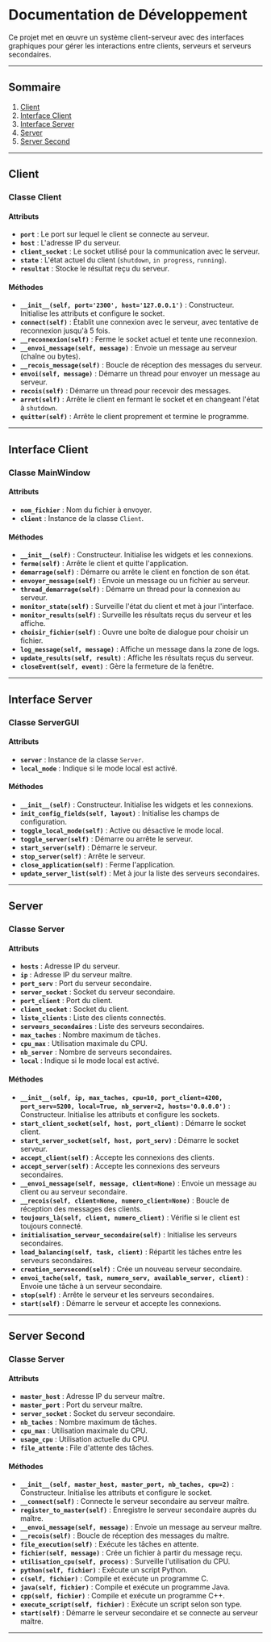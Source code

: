 # Documentation de Développement

Ce projet met en œuvre un système client-serveur avec des interfaces graphiques pour gérer les interactions entre clients, serveurs et serveurs secondaires.

---

## Sommaire

1. [Client](#client)
2. [Interface Client](#interface-client)
3. [Interface Server](#interface-server)
4. [Server](#server)
5. [Server Second](#server-second)

---

## Client

### Classe Client

#### Attributs
- **`port`** : Le port sur lequel le client se connecte au serveur.
- **`host`** : L'adresse IP du serveur.
- **`client_socket`** : Le socket utilisé pour la communication avec le serveur.
- **`state`** : L'état actuel du client (`shutdown`, `in progress`, `running`).
- **`resultat`** : Stocke le résultat reçu du serveur.

#### Méthodes
- **`__init__(self, port='2300', host='127.0.0.1')`** : Constructeur. Initialise les attributs et configure le socket.
- **`connect(self)`** : Établit une connexion avec le serveur, avec tentative de reconnexion jusqu'à 5 fois.
- **`__reconnexion(self)`** : Ferme le socket actuel et tente une reconnexion.
- **`__envoi_message(self, message)`** : Envoie un message au serveur (chaîne ou bytes).
- **`__recois_message(self)`** : Boucle de réception des messages du serveur.
- **`envoi(self, message)`** : Démarre un thread pour envoyer un message au serveur.
- **`recois(self)`** : Démarre un thread pour recevoir des messages.
- **`arret(self)`** : Arrête le client en fermant le socket et en changeant l'état à `shutdown`.
- **`quitter(self)`** : Arrête le client proprement et termine le programme.

---

## Interface Client

### Classe MainWindow

#### Attributs
- **`nom_fichier`** : Nom du fichier à envoyer.
- **`client`** : Instance de la classe `Client`.

#### Méthodes
- **`__init__(self)`** : Constructeur. Initialise les widgets et les connexions.
- **`ferme(self)`** : Arrête le client et quitte l'application.
- **`demarrage(self)`** : Démarre ou arrête le client en fonction de son état.
- **`envoyer_message(self)`** : Envoie un message ou un fichier au serveur.
- **`thread_demarrage(self)`** : Démarre un thread pour la connexion au serveur.
- **`monitor_state(self)`** : Surveille l'état du client et met à jour l'interface.
- **`monitor_results(self)`** : Surveille les résultats reçus du serveur et les affiche.
- **`choisir_fichier(self)`** : Ouvre une boîte de dialogue pour choisir un fichier.
- **`log_message(self, message)`** : Affiche un message dans la zone de logs.
- **`update_results(self, result)`** : Affiche les résultats reçus du serveur.
- **`closeEvent(self, event)`** : Gère la fermeture de la fenêtre.

---

## Interface Server

### Classe ServerGUI

#### Attributs
- **`server`** : Instance de la classe `Server`.
- **`local_mode`** : Indique si le mode local est activé.

#### Méthodes
- **`__init__(self)`** : Constructeur. Initialise les widgets et les connexions.
- **`init_config_fields(self, layout)`** : Initialise les champs de configuration.
- **`toggle_local_mode(self)`** : Active ou désactive le mode local.
- **`toggle_server(self)`** : Démarre ou arrête le serveur.
- **`start_server(self)`** : Démarre le serveur.
- **`stop_server(self)`** : Arrête le serveur.
- **`close_application(self)`** : Ferme l'application.
- **`update_server_list(self)`** : Met à jour la liste des serveurs secondaires.

---

## Server

### Classe Server

#### Attributs
- **`hosts`** : Adresse IP du serveur.
- **`ip`** : Adresse IP du serveur maître.
- **`port_serv`** : Port du serveur secondaire.
- **`server_socket`** : Socket du serveur secondaire.
- **`port_client`** : Port du client.
- **`client_socket`** : Socket du client.
- **`liste_clients`** : Liste des clients connectés.
- **`serveurs_secondaires`** : Liste des serveurs secondaires.
- **`max_taches`** : Nombre maximum de tâches.
- **`cpu_max`** : Utilisation maximale du CPU.
- **`nb_server`** : Nombre de serveurs secondaires.
- **`local`** : Indique si le mode local est activé.

#### Méthodes
- **`__init__(self, ip, max_taches, cpu=10, port_client=4200, port_serv=5200, local=True, nb_server=2, hosts='0.0.0.0')`** : Constructeur. Initialise les attributs et configure les sockets.
- **`start_client_socket(self, host, port_client)`** : Démarre le socket client.
- **`start_server_socket(self, host, port_serv)`** : Démarre le socket serveur.
- **`accept_client(self)`** : Accepte les connexions des clients.
- **`accept_server(self)`** : Accepte les connexions des serveurs secondaires.
- **`__envoi_message(self, message, client=None)`** : Envoie un message au client ou au serveur secondaire.
- **`__recois(self, client=None, numero_client=None)`** : Boucle de réception des messages des clients.
- **`toujours_là(self, client, numero_client)`** : Vérifie si le client est toujours connecté.
- **`initialisation_serveur_secondaire(self)`** : Initialise les serveurs secondaires.
- **`load_balancing(self, task, client)`** : Répartit les tâches entre les serveurs secondaires.
- **`creation_servsecond(self)`** : Crée un nouveau serveur secondaire.
- **`envoi_tache(self, task, numero_serv, available_server, client)`** : Envoie une tâche à un serveur secondaire.
- **`stop(self)`** : Arrête le serveur et les serveurs secondaires.
- **`start(self)`** : Démarre le serveur et accepte les connexions.

---

## Server Second

### Classe Server

#### Attributs
- **`master_host`** : Adresse IP du serveur maître.
- **`master_port`** : Port du serveur maître.
- **`server_socket`** : Socket du serveur secondaire.
- **`nb_taches`** : Nombre maximum de tâches.
- **`cpu_max`** : Utilisation maximale du CPU.
- **`usage_cpu`** : Utilisation actuelle du CPU.
- **`file_attente`** : File d'attente des tâches.

#### Méthodes
- **`__init__(self, master_host, master_port, nb_taches, cpu=2)`** : Constructeur. Initialise les attributs et configure le socket.
- **`__connect(self)`** : Connecte le serveur secondaire au serveur maître.
- **`register_to_master(self)`** : Enregistre le serveur secondaire auprès du maître.
- **`__envoi_message(self, message)`** : Envoie un message au serveur maître.
- **`__recois(self)`** : Boucle de réception des messages du maître.
- **`file_execution(self)`** : Exécute les tâches en attente.
- **`fichier(self, message)`** : Crée un fichier à partir du message reçu.
- **`utilisation_cpu(self, process)`** : Surveille l'utilisation du CPU.
- **`python(self, fichier)`** : Exécute un script Python.
- **`c(self, fichier)`** : Compile et exécute un programme C.
- **`java(self, fichier)`** : Compile et exécute un programme Java.
- **`cpp(self, fichier)`** : Compile et exécute un programme C++.
- **`execute_script(self, fichier)`** : Exécute un script selon son type.
- **`start(self)`** : Démarre le serveur secondaire et se connecte au serveur maître.

---
